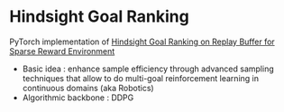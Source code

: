 # Hindsight Goal Ranking

PyTorch implementation of [Hindsight Goal Ranking on Replay Buffer for Sparse Reward Environment](https://ieeexplore.ieee.org/stamp/stamp.jsp?tp=&arnumber=9391700)

- Basic idea : enhance sample efficiency through advanced sampling techniques that allow to do multi-goal reinforcement learning in continuous domains (aka Robotics)
- Algorithmic backbone : DDPG
